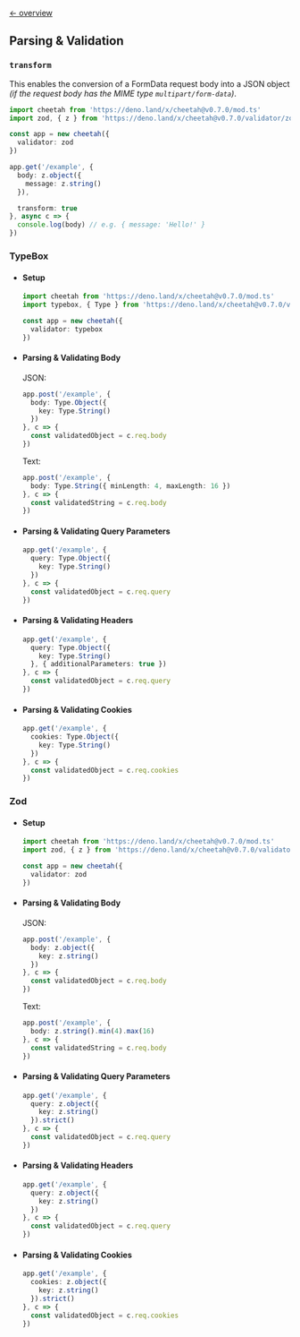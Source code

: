 [← overview](https://github.com/azurystudio/cheetah/blob/dev/guide/index.md)

## Parsing & Validation

### `transform`

This enables the conversion of a FormData request body into a JSON object *(if the request body has the MIME type `multipart/form-data`)*.

```ts
import cheetah from 'https://deno.land/x/cheetah@v0.7.0/mod.ts'
import zod, { z } from 'https://deno.land/x/cheetah@v0.7.0/validator/zod.ts'

const app = new cheetah({
  validator: zod
})

app.get('/example', {
  body: z.object({
    message: z.string()
  }),

  transform: true
}, async c => {
  console.log(body) // e.g. { message: 'Hello!' }
})
```

### TypeBox

- #### Setup

    ```ts
    import cheetah from 'https://deno.land/x/cheetah@v0.7.0/mod.ts'
    import typebox, { Type } from 'https://deno.land/x/cheetah@v0.7.0/validator/typebox.ts'

    const app = new cheetah({
      validator: typebox
    })
    ```

- #### Parsing & Validating Body

  JSON:

    ```ts
    app.post('/example', {
      body: Type.Object({
        key: Type.String()
      })
    }, c => {
      const validatedObject = c.req.body
    })
    ```

  Text:

    ```ts
    app.post('/example', {
      body: Type.String({ minLength: 4, maxLength: 16 })
    }, c => {
      const validatedString = c.req.body
    })
    ```

- #### Parsing & Validating Query Parameters

    ```ts
    app.get('/example', {
      query: Type.Object({
        key: Type.String()
      })
    }, c => {
      const validatedObject = c.req.query
    })
    ```

- #### Parsing & Validating Headers

    ```ts
    app.get('/example', {
      query: Type.Object({
        key: Type.String()
      }, { additionalParameters: true })
    }, c => {
      const validatedObject = c.req.query
    })
    ```

- #### Parsing & Validating Cookies

    ```ts
    app.get('/example', {
      cookies: Type.Object({
        key: Type.String()
      })
    }, c => {
      const validatedObject = c.req.cookies
    })
    ```

### Zod

- #### Setup

    ```ts
    import cheetah from 'https://deno.land/x/cheetah@v0.7.0/mod.ts'
    import zod, { z } from 'https://deno.land/x/cheetah@v0.7.0/validator/zod.ts'

    const app = new cheetah({
      validator: zod
    })
    ```

- #### Parsing & Validating Body

  JSON:

    ```ts
    app.post('/example', {
      body: z.object({
        key: z.string()
      })
    }, c => {
      const validatedObject = c.req.body
    })
    ```

  Text:

    ```ts
    app.post('/example', {
      body: z.string().min(4).max(16)
    }, c => {
      const validatedString = c.req.body
    })
    ```

- #### Parsing & Validating Query Parameters

    ```ts
    app.get('/example', {
      query: z.object({
        key: z.string()
      }).strict()
    }, c => {
      const validatedObject = c.req.query
    })
    ```

- #### Parsing & Validating Headers

    ```ts
    app.get('/example', {
      query: z.object({
        key: z.string()
      })
    }, c => {
      const validatedObject = c.req.query
    })
    ```

- #### Parsing & Validating Cookies

    ```ts
    app.get('/example', {
      cookies: z.object({
        key: z.string()
      }).strict()
    }, c => {
      const validatedObject = c.req.cookies
    })
    ```
